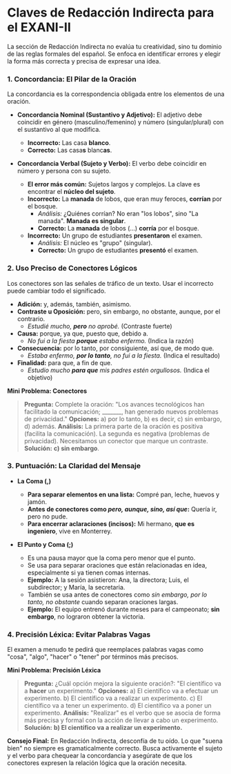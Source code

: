 # Claves de Redacción Indirecta para el EXANI-II

La sección de Redacción Indirecta no evalúa tu creatividad, sino tu dominio de las reglas formales del español. Se enfoca en identificar errores y elegir la forma más correcta y precisa de expresar una idea.

### 1. Concordancia: El Pilar de la Oración

La concordancia es la correspondencia obligada entre los elementos de una oración.

-   **Concordancia Nominal (Sustantivo y Adjetivo):** El adjetivo debe coincidir en género (masculino/femenino) y número (singular/plural) con el sustantivo al que modifica.
    -   **Incorrecto:** Las casa **blanco**.
    -   **Correcto:** Las casa**s** blanc**as**.

-   **Concordancia Verbal (Sujeto y Verbo):** El verbo debe coincidir en número y persona con su sujeto.
    -   **El error más común:** Sujetos largos y complejos. La clave es encontrar el **núcleo del sujeto**.
    -   **Incorrecto:** La **manada** de lobos, que eran muy feroces, **corrían** por el bosque.
        -   *Análisis:* ¿Quiénes corrían? No eran "los lobos", sino "La manada". **Manada es singular**.
        -   **Correcto:** La **manada** de lobos (...) **corría** por el bosque.
    -   **Incorrecto:** Un grupo de estudiantes **presentaron** el examen.
        -   *Análisis:* El núcleo es "grupo" (singular).
        -   **Correcto:** Un grupo de estudiantes **presentó** el examen.

### 2. Uso Preciso de Conectores Lógicos

Los conectores son las señales de tráfico de un texto. Usar el incorrecto puede cambiar todo el significado.

-   **Adición:** y, además, también, asimismo.
-   **Contraste u Oposición:** pero, sin embargo, no obstante, aunque, por el contrario.
    -   *Estudié mucho, **pero** no aprobé.* (Contraste fuerte)
-   **Causa:** porque, ya que, puesto que, debido a.
    -   *No fui a la fiesta **porque** estaba enfermo.* (Indica la razón)
-   **Consecuencia:** por lo tanto, por consiguiente, así que, de modo que.
    -   *Estaba enfermo, **por lo tanto**, no fui a la fiesta.* (Indica el resultado)
-   **Finalidad:** para que, a fin de que.
    -   *Estudio mucho **para que** mis padres estén orgullosos.* (Indica el objetivo)

**Mini Problema: Conectores**
> **Pregunta:** Complete la oración: "Los avances tecnológicos han facilitado la comunicación; _______, han generado nuevos problemas de privacidad."
> **Opciones:** a) por lo tanto, b) es decir, c) sin embargo, d) además.
> **Análisis:** La primera parte de la oración es positiva (facilita la comunicación). La segunda es negativa (problemas de privacidad). Necesitamos un conector que marque un contraste.
> **Solución:** **c) sin embargo**.

### 3. Puntuación: La Claridad del Mensaje

-   **La Coma (,)**
    -   **Para separar elementos en una lista:** Compré pan, leche, huevos y jamón.
    -   **Antes de conectores como *pero, aunque, sino, así que*:** Quería ir, pero no pude.
    -   **Para encerrar aclaraciones (incisos):** Mi hermano, **que es ingeniero**, vive en Monterrey.

-   **El Punto y Coma (;)**
    -   Es una pausa mayor que la coma pero menor que el punto.
    -   Se usa para separar oraciones que están relacionadas en idea, especialmente si ya tienen comas internas.
    -   **Ejemplo:** A la sesión asistieron: Ana, la directora; Luis, el subdirector; y María, la secretaria.
    -   También se usa antes de conectores como *sin embargo, por lo tanto, no obstante* cuando separan oraciones largas.
    -   **Ejemplo:** El equipo entrenó durante meses para el campeonato; **sin embargo**, no lograron obtener la victoria.

### 4. Precisión Léxica: Evitar Palabras Vagas

El examen a menudo te pedirá que reemplaces palabras vagas como "cosa", "algo", "hacer" o "tener" por términos más precisos.

**Mini Problema: Precisión Léxica**
> **Pregunta:** ¿Cuál opción mejora la siguiente oración?: "El científico va a **hacer** un experimento."
> **Opciones:**
> a) El científico va a efectuar un experimento.
> b) El científico va a realizar un experimento.
> c) El científico va a tener un experimento.
> d) El científico va a poner un experimento.
> **Análisis:** "Realizar" es el verbo que se asocia de forma más precisa y formal con la acción de llevar a cabo un experimento.
> **Solución:** **b) El científico va a realizar un experimento.**

**Consejo Final:** En Redacción Indirecta, desconfía de tu oído. Lo que "suena bien" no siempre es gramaticalmente correcto. Busca activamente el sujeto y el verbo para chequear la concordancia y asegúrate de que los conectores expresen la relación lógica que la oración necesita.